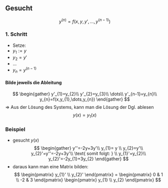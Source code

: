 ## Gesucht
$$
y^{(n)}=f(x,y,y',\dots,y^{(n-1)})
$$
### 1. Schritt
- Setze: 
- $y_{1}:=y$
- $y_{2}=y'$
- ...
- $y_{n}=y^{(n-1)}$

#### Bilde jeweils die Ableitung
$$
\begin{gather}
y'_{1}=y_{2}\\
y'_{2}=y_{3}\\
\dots\\
y'_{n-1}=y_{n}\\
y_{n}=f(x,y_{1},\dots,y_{n})
\end{gather}
$$
=> Aus der Lösung des Systems, kann man die Lösung der Dgl. ablesen
$$
y(x)=y_{1}(x)
$$


### Beispiel
- gesucht $y(x)$
$$
\begin{gather}
y''=-2y+3y'\\
y_{1}= y \\
y_{2}=y'\\
y_{2}'=y''=-2y+3y'\\
\text{ somit folgt: } \\
y_{1}'=y_{2}\\
y_{2}'=-2y_{1}+3y_{2}
\end{gather}
$$
- daraus kann man eine Matrix bilden:
$$
\begin{pmatrix}
y_{1}' \\
y_{2}'
\end{pmatrix}
=
\begin{pmatrix}
0 & 1 \\
-2 & 3
\end{pmatrix}
\begin{pmatrix}
y_{1} \\
y_{2}
\end{pmatrix}
$$

